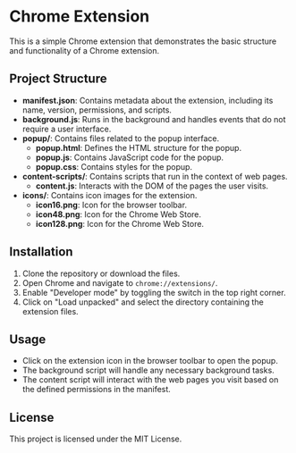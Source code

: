 # Chrome Extension

This is a simple Chrome extension that demonstrates the basic structure and functionality of a Chrome extension.

## Project Structure

- **manifest.json**: Contains metadata about the extension, including its name, version, permissions, and scripts.
- **background.js**: Runs in the background and handles events that do not require a user interface.
- **popup/**: Contains files related to the popup interface.
  - **popup.html**: Defines the HTML structure for the popup.
  - **popup.js**: Contains JavaScript code for the popup.
  - **popup.css**: Contains styles for the popup.
- **content-scripts/**: Contains scripts that run in the context of web pages.
  - **content.js**: Interacts with the DOM of the pages the user visits.
- **icons/**: Contains icon images for the extension.
  - **icon16.png**: Icon for the browser toolbar.
  - **icon48.png**: Icon for the Chrome Web Store.
  - **icon128.png**: Icon for the Chrome Web Store.

## Installation

1. Clone the repository or download the files.
2. Open Chrome and navigate to `chrome://extensions/`.
3. Enable "Developer mode" by toggling the switch in the top right corner.
4. Click on "Load unpacked" and select the directory containing the extension files.

## Usage

- Click on the extension icon in the browser toolbar to open the popup.
- The background script will handle any necessary background tasks.
- The content script will interact with the web pages you visit based on the defined permissions in the manifest.

## License

This project is licensed under the MIT License.